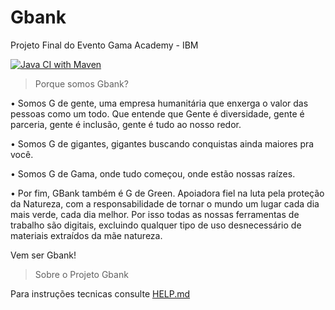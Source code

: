 # Gbank
Projeto Final do Evento Gama Academy - IBM

[![Java CI with Maven](https://github.com/GBank-1/gbank/actions/workflows/maven.yml/badge.svg)](https://github.com/GBank-1/gbank/actions/workflows/maven.yml)


> Porque somos Gbank? 

• Somos G de gente, uma empresa humanitária que enxerga o valor das pessoas como um todo. Que entende que Gente é diversidade, gente é parceria, gente é inclusão, 
gente é tudo ao nosso redor.


• Somos G de gigantes, gigantes buscando conquistas ainda maiores pra você.


• Somos G de Gama, onde tudo começou, onde estão nossas raízes.


• Por fim, GBank também é G de Green. Apoiadora fiel na luta pela proteção da Natureza, com a responsabilidade de tornar o mundo um lugar cada dia mais verde, cada dia melhor. Por isso todas as nossas ferramentas de trabalho são digitais, excluindo qualquer tipo de uso desnecessário de materiais extraídos da mãe natureza.


Vem ser Gbank!

> Sobre o Projeto Gbank

Para instruções tecnicas consulte [HELP.md](https://github.com/GBank-1/gbank/blob/main/HELP.md)
